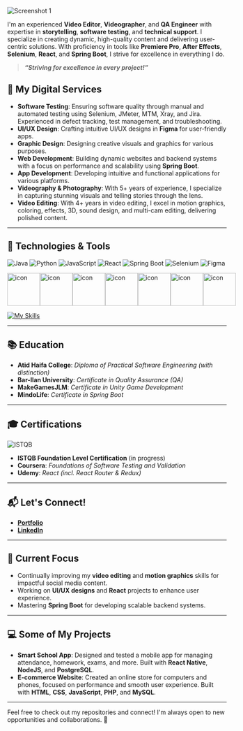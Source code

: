  ![Screenshot 1](assets/main.gif)

I'm an experienced **Video Editor**, **Videographer**, and **QA Engineer** with expertise in **storytelling**, **software testing**, and **technical support**. I specialize in creating dynamic, high-quality content and delivering user-centric solutions. With proficiency in tools like **Premiere Pro**, **After Effects**, **Selenium**, **React**, and **Spring Boot**, I strive for excellence in everything I do.

> **_“Striving for excellence in every project!”_**

## 🚀 My Digital Services
 - **Software Testing**: Ensuring software quality through manual and automated testing using Selenium, JMeter, MTM, Xray, and Jira. Experienced in defect tracking, test management, and troubleshooting.
- **UI/UX Design**: Crafting intuitive UI/UX designs in **Figma** for user-friendly apps.
- **Graphic Design**: Designing creative visuals and graphics for various purposes.
- **Web Development**: Building dynamic websites and backend systems with a focus on performance and scalability using **Spring Boot**.
- **App Development**: Developing intuitive and functional applications for various platforms.
- **Videography & Photography**: With 5+ years of experience, I specialize in capturing stunning visuals and telling stories through the lens.
- **Video Editing**: With 4+ years in video editing, I excel in motion graphics, coloring, effects, 3D, sound design, and multi-cam editing, delivering polished content.

---

## 🧠 Technologies & Tools
![Java](https://img.shields.io/badge/Java-F7DF1E?style=for-the-badge&logo=java&logoColor=black)
![Python](https://img.shields.io/badge/Python-3776AB?style=for-the-badge&logo=python&logoColor=white)
![JavaScript](https://img.shields.io/badge/JavaScript-F7DF1E?style=for-the-badge&logo=javascript&logoColor=black)
![React](https://img.shields.io/badge/React-61DAFB?style=for-the-badge&logo=react&logoColor=black)
![Spring Boot](https://img.shields.io/badge/Spring%20Boot-6DB33F?style=for-the-badge&logo=springboot&logoColor=white)
![Selenium](https://img.shields.io/badge/Selenium-43B02A?style=for-the-badge&logo=selenium&logoColor=white)
![Figma](https://img.shields.io/badge/Figma-F24E1E?style=for-the-badge&logo=figma&logoColor=white)

<div style="display: flex; align-items: flex-start;"><img src="https://techstack-generator.vercel.app/github-icon.svg" alt="icon" width="75" height="75" /><img src="https://techstack-generator.vercel.app/mysql-icon.svg" alt="icon" width="75" height="75" /><img src="https://techstack-generator.vercel.app/java-icon.svg" alt="icon" width="75" height="75" /><img src="https://techstack-generator.vercel.app/python-icon.svg" alt="icon" width="75" height="75" /><img src="https://techstack-generator.vercel.app/react-icon.svg" alt="icon" width="75" height="75" /><img src="https://techstack-generator.vercel.app/nginx-icon.svg" alt="icon" width="75" height="75" /><img src="https://techstack-generator.vercel.app/js-icon.svg" alt="icon" width="75" height="75" /></div>

[![My Skills](https://skillicons.dev/icons?i=html,css,ae,androidstudio,c,cpp,cs,eclipse,figma,idea,linux,mongodb,ps,php,postman,pr,unity,vscode)](https://skillicons.dev)

---

## 📚 Education

- **Atid Haifa College**: _Diploma of Practical Software Engineering (with distinction)_
- **Bar-Ilan University**: _Certificate in Quality Assurance (QA)_
- **MakeGamesJLM**: _Certificate in Unity Game Development_
- **MindoLife**: _Certificate in Spring Boot_

---

## 🎓 Certifications

![ISTQB](https://img.shields.io/badge/ISTQB-Foundation%20Level-yellow?style=for-the-badge)
- **ISTQB Foundation Level Certification** (in progress)
- **Coursera**: _Foundations of Software Testing and Validation_
- **Udemy**: _React (incl. React Router & Redux)_

---

## 📬 Let's Connect!

- **[Portfolio](https://hosenfoqra.github.io/portfolio/)**
- **[LinkedIn](https://www.linkedin.com/in/hosen-foqra/)**

---


## 🚀 Current Focus
- Continually improving my **video editing** and **motion graphics** skills for impactful social media content.
- Working on **UI/UX designs** and **React** projects to enhance user experience.
- Mastering **Spring Boot** for developing scalable backend systems.

---

## 💻 Some of My Projects
- **Smart School App**: Designed and tested a mobile app for managing attendance, homework, exams, and more. Built with **React Native**, **NodeJS**, and **PostgreSQL**.
- **E-commerce Website**: Created an online store for computers and phones, focused on performance and smooth user experience. Built with **HTML**, **CSS**, **JavaScript**, **PHP**, and **MySQL**.

---

Feel free to check out my repositories and connect! I'm always open to new opportunities and collaborations. 🌟
